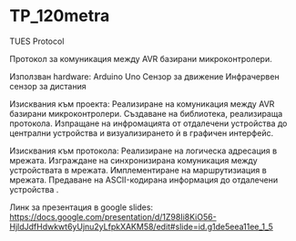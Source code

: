 # TP_120metra
TUES Protocol

Протокол за комуникация между AVR базирани микроконтролери.

Използван hardware:
	Arduino Uno
	Сензор за движение
	Инфрачервен сензор за дистания

Изисквания към проекта:
	Реализиране на комуникация между AVR базирани микроконтролери.
	Създаване на библиотека, реализираща протокола.
	Изпращане на инфромацията от отдалечени устройства до централни устройства и визуализирането ѝ в графичен интерфейс.
	
Изисквания към протокола:
	Реализиране на логическа адресация в мрежата.
	Изграждане на синхронизирана комуникация между устройствата в мрежата.
	Имплементиране на маршрутизиация в мрежата.
	Предаване на ASCII-кодирана информация до отдалечени устройства .

Линк за презентация в google slides:
https://docs.google.com/presentation/d/1Z98Ii8KiO56-HjldJdfHdwkwt6yUjnu2yLfpkXAKM58/edit#slide=id.g1de5eea11ee_1_5
